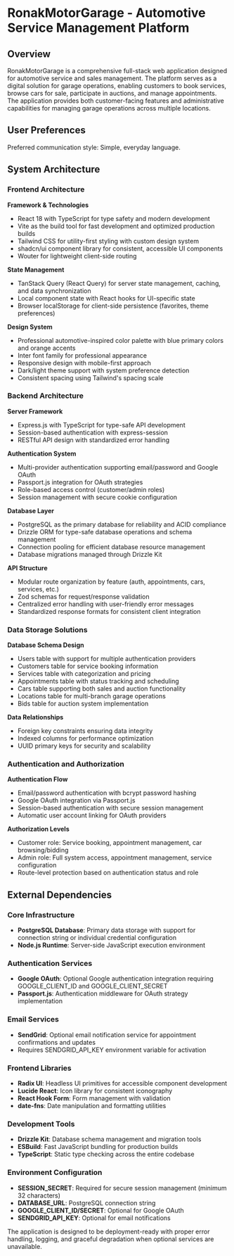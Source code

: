 # RonakMotorGarage - Automotive Service Management Platform

## Overview

RonakMotorGarage is a comprehensive full-stack web application designed for automotive service and sales management. The platform serves as a digital solution for garage operations, enabling customers to book services, browse cars for sale, participate in auctions, and manage appointments. The application provides both customer-facing features and administrative capabilities for managing garage operations across multiple locations.

## User Preferences

Preferred communication style: Simple, everyday language.

## System Architecture

### Frontend Architecture

**Framework & Technologies**
- React 18 with TypeScript for type safety and modern development
- Vite as the build tool for fast development and optimized production builds
- Tailwind CSS for utility-first styling with custom design system
- shadcn/ui component library for consistent, accessible UI components
- Wouter for lightweight client-side routing

**State Management**
- TanStack Query (React Query) for server state management, caching, and data synchronization
- Local component state with React hooks for UI-specific state
- Browser localStorage for client-side persistence (favorites, theme preferences)

**Design System**
- Professional automotive-inspired color palette with blue primary colors and orange accents
- Inter font family for professional appearance
- Responsive design with mobile-first approach
- Dark/light theme support with system preference detection
- Consistent spacing using Tailwind's spacing scale

### Backend Architecture

**Server Framework**
- Express.js with TypeScript for type-safe API development
- Session-based authentication with express-session
- RESTful API design with standardized error handling

**Authentication System**
- Multi-provider authentication supporting email/password and Google OAuth
- Passport.js integration for OAuth strategies
- Role-based access control (customer/admin roles)
- Session management with secure cookie configuration

**Database Layer**
- PostgreSQL as the primary database for reliability and ACID compliance
- Drizzle ORM for type-safe database operations and schema management
- Connection pooling for efficient database resource management
- Database migrations managed through Drizzle Kit

**API Structure**
- Modular route organization by feature (auth, appointments, cars, services, etc.)
- Zod schemas for request/response validation
- Centralized error handling with user-friendly error messages
- Standardized response formats for consistent client integration

### Data Storage Solutions

**Database Schema Design**
- Users table with support for multiple authentication providers
- Customers table for service booking information
- Services table with categorization and pricing
- Appointments table with status tracking and scheduling
- Cars table supporting both sales and auction functionality
- Locations table for multi-branch garage operations
- Bids table for auction system implementation

**Data Relationships**
- Foreign key constraints ensuring data integrity
- Indexed columns for performance optimization
- UUID primary keys for security and scalability

### Authentication and Authorization

**Authentication Flow**
- Email/password authentication with bcrypt password hashing
- Google OAuth integration via Passport.js
- Session-based authentication with secure session management
- Automatic user account linking for OAuth providers

**Authorization Levels**
- Customer role: Service booking, appointment management, car browsing/bidding
- Admin role: Full system access, appointment management, service configuration
- Route-level protection based on authentication status and role

## External Dependencies

### Core Infrastructure
- **PostgreSQL Database**: Primary data storage with support for connection string or individual credential configuration
- **Node.js Runtime**: Server-side JavaScript execution environment

### Authentication Services
- **Google OAuth**: Optional Google authentication integration requiring GOOGLE_CLIENT_ID and GOOGLE_CLIENT_SECRET
- **Passport.js**: Authentication middleware for OAuth strategy implementation

### Email Services
- **SendGrid**: Optional email notification service for appointment confirmations and updates
- Requires SENDGRID_API_KEY environment variable for activation

### Frontend Libraries
- **Radix UI**: Headless UI primitives for accessible component development
- **Lucide React**: Icon library for consistent iconography
- **React Hook Form**: Form management with validation
- **date-fns**: Date manipulation and formatting utilities

### Development Tools
- **Drizzle Kit**: Database schema management and migration tools
- **ESBuild**: Fast JavaScript bundling for production builds
- **TypeScript**: Static type checking across the entire codebase

### Environment Configuration
- **SESSION_SECRET**: Required for secure session management (minimum 32 characters)
- **DATABASE_URL**: PostgreSQL connection string
- **GOOGLE_CLIENT_ID/SECRET**: Optional for Google OAuth
- **SENDGRID_API_KEY**: Optional for email notifications

The application is designed to be deployment-ready with proper error handling, logging, and graceful degradation when optional services are unavailable.